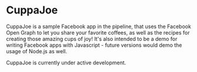 CuppaJoe
========

CuppaJoe is a sample Facebook app in the pipeline, that uses the Facebook Open Graph to let you share your favorite coffees, as well as the recipes for creating those amazing cups of joy! It's also intended to be a demo for writing Facebook apps with Javascript - future versions would demo the usage of Node.js as well.

CuppaJoe is currently under active development.